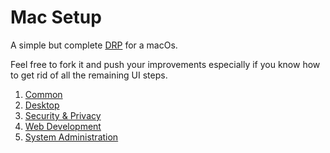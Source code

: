 # Mac Setup

A simple but complete [DRP](https://en.wikipedia.org/wiki/Disaster_recovery_plan) for a macOs.

Feel free to fork it and push your improvements especially if you know how to get rid of all the remaining UI steps. 


1. [Common](install/common/readme.md)
2. [Desktop](install/desktop/readme.md)
2. [Security & Privacy](install/security_privacy/readme.md)
3. [Web Development](install/web_development/readme.md)
3. [System Administration](install/system_administration/readme.md)